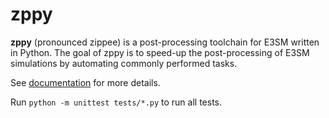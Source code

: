 # zppy

**zppy** (pronounced zippee) is a post-processing toolchain for E3SM written 
in Python. The goal of zppy is to speed-up the post-processing of E3SM 
simulations by automating commonly performed tasks.

See [documentation](https://e3sm-project.github.io/zppy) for more details.

Run `python -m unittest tests/*.py` to run all tests.